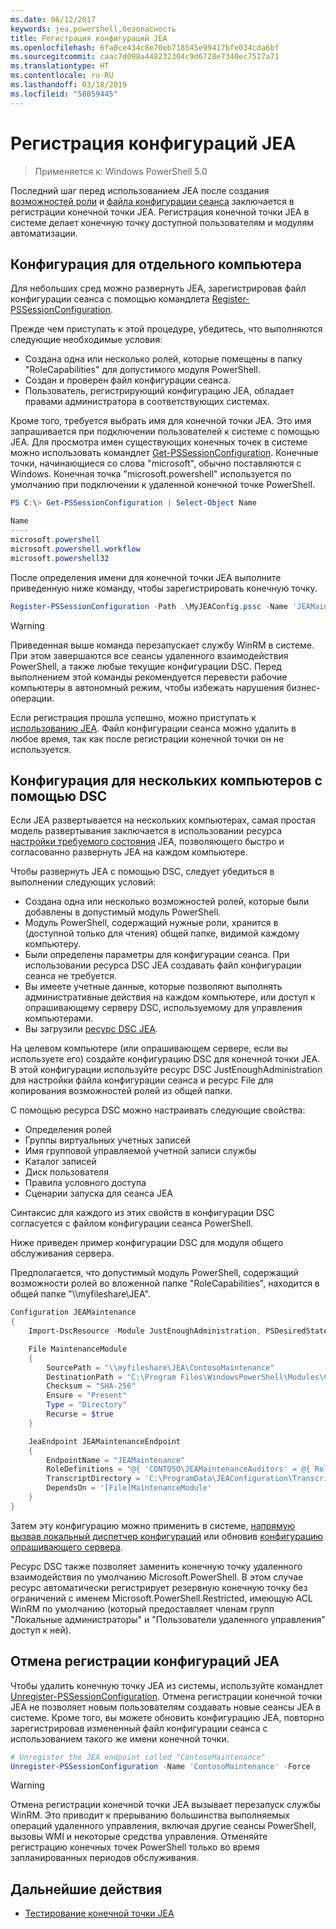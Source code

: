 ```yaml
---
ms.date: 06/12/2017
keywords: jea,powershell,безопасность
title: Регистрация конфигураций JEA
ms.openlocfilehash: 6fa0ce434c8e70eb718545e99417bfe034cda6bf
ms.sourcegitcommit: caac7d098a448232304c9d6728e7340ec7517a71
ms.translationtype: HT
ms.contentlocale: ru-RU
ms.lasthandoff: 03/18/2019
ms.locfileid: "58059445"
---
```

# <a name="registering-jea-configurations"></a>Регистрация конфигураций JEA

> Применяется к: Windows PowerShell 5.0

Последний шаг перед использованием JEA после создания [возможностей роли](role-capabilities.md) и [файла конфигурации сеанса](session-configurations.md) заключается в регистрации конечной точки JEA.
Регистрация конечной точки JEA в системе делает конечную точку доступной пользователям и модулям автоматизации.

## <a name="single-machine-configuration"></a>Конфигурация для отдельного компьютера

Для небольших сред можно развернуть JEA, зарегистрировав файл конфигурации сеанса с помощью командлета [Register-PSSessionConfiguration](https://msdn.microsoft.com/powershell/reference/5.1/microsoft.powershell.core/register-pssessionconfiguration).

Прежде чем приступать к этой процедуре, убедитесь, что выполняются следующие необходимые условия:
- Создана одна или несколько ролей, которые помещены в папку "RoleCapabilities" для допустимого модуля PowerShell.
- Создан и проверен файл конфигурации сеанса.
- Пользователь, регистрирующий конфигурацию JEA, обладает правами администратора в соответствующих системах.

Кроме того, требуется выбрать имя для конечной точки JEA.
Это имя запрашивается при подключении пользователей к системе с помощью JEA.
Для просмотра имен существующих конечных точек в системе можно использовать командлет [Get-PSSessionConfiguration](https://msdn.microsoft.com/powershell/reference/5.1/microsoft.powershell.core/get-pssessionconfiguration).
Конечные точки, начинающиеся со слова "microsoft", обычно поставляются с Windows.
Конечная точка "microsoft.powershell" используется по умолчанию при подключении к удаленной конечной точке PowerShell.

```powershell
PS C:\> Get-PSSessionConfiguration | Select-Object Name

Name
----
microsoft.powershell
microsoft.powershell.workflow
microsoft.powershell32
```

После определения имени для конечной точки JEA выполните приведенную ниже команду, чтобы зарегистрировать конечную точку.

```powershell
Register-PSSessionConfiguration -Path .\MyJEAConfig.pssc -Name 'JEAMaintenance' -Force
```

> [!WARNING]
> Приведенная выше команда перезапускает службу WinRM в системе.
> При этом завершаются все сеансы удаленного взаимодействия PowerShell, а также любые текущие конфигурации DSC.
> Перед выполнением этой команды рекомендуется перевести рабочие компьютеры в автономный режим, чтобы избежать нарушения бизнес-операции.

Если регистрация прошла успешно, можно приступать к [использованию JEA](using-jea.md).
Файл конфигурации сеанса можно удалить в любое время, так как после регистрации конечной точки он не используется.

## <a name="multi-machine-configuration-with-dsc"></a>Конфигурация для нескольких компьютеров с помощью DSC

Если JEA развертывается на нескольких компьютерах, самая простая модель развертывания заключается в использовании ресурса [настройки требуемого состояния](https://msdn.microsoft.com/powershell/dsc/overview) JEA, позволяющего быстро и согласованно развернуть JEA на каждом компьютере.

Чтобы развернуть JEA с помощью DSC, следует убедиться в выполнении следующих условий:
- Создана одна или несколько возможностей ролей, которые были добавлены в допустимый модуль PowerShell.
- Модуль PowerShell, содержащий нужные роли, хранится в (доступной только для чтения) общей папке, видимой каждому компьютеру.
- Были определены параметры для конфигурации сеанса. При использовании ресурса DSC JEA создавать файл конфигурации сеанса не требуется.
- Вы имеете учетные данные, которые позволяют выполнять административные действия на каждом компьютере, или доступ к опрашивающему серверу DSC, используемому для управления компьютерами.
- Вы загрузили [ресурс DSC JEA](https://github.com/PowerShell/JEA/tree/master/DSC%20Resource).

На целевом компьютере (или опрашивающем сервере, если вы используете его) создайте конфигурацию DSC для конечной точки JEA.
В этой конфигурации используйте ресурс DSC JustEnoughAdministration для настройки файла конфигурации сеанса и ресурс File для копирования возможностей ролей из общей папки.

С помощью ресурса DSC можно настраивать следующие свойства:
- Определения ролей
- Группы виртуальных учетных записей
- Имя групповой управляемой учетной записи службы
- Каталог записей
- Диск пользователя
- Правила условного доступа
- Сценарии запуска для сеанса JEA

Синтаксис для каждого из этих свойств в конфигурации DSC согласуется с файлом конфигурации сеанса PowerShell.

Ниже приведен пример конфигурации DSC для модуля общего обслуживания сервера.

Предполагается, что допустимый модуль PowerShell, содержащий возможности ролей во вложенной папке "RoleCapabilities", находится в общей папке "\\\\myfileshare\\JEA".


```powershell
Configuration JEAMaintenance
{
    Import-DscResource -Module JustEnoughAdministration, PSDesiredStateConfiguration

    File MaintenanceModule
    {
        SourcePath = "\\myfileshare\JEA\ContosoMaintenance"
        DestinationPath = "C:\Program Files\WindowsPowerShell\Modules\ContosoMaintenance"
        Checksum = "SHA-256"
        Ensure = "Present"
        Type = "Directory"
        Recurse = $true
    }

    JeaEndpoint JEAMaintenanceEndpoint
    {
        EndpointName = "JEAMaintenance"
        RoleDefinitions = "@{ 'CONTOSO\JEAMaintenanceAuditors' = @{ RoleCapabilities = 'GeneralServerMaintenance-Audit' }; 'CONTOSO\JEAMaintenanceAdmins' = @{ RoleCapabilities = 'GeneralServerMaintenance-Audit', 'GeneralServerMaintenance-Admin' } }"
        TranscriptDirectory = 'C:\ProgramData\JEAConfiguration\Transcripts'
        DependsOn = '[File]MaintenanceModule'
    }
}
```

Затем эту конфигурацию можно применить в системе, [напрямую вызвав локальный диспетчер конфигураций](https://msdn.microsoft.com/powershell/dsc/metaconfig) или обновив [конфигурацию опрашивающего сервера](https://msdn.microsoft.com/powershell/dsc/pullserver).

Ресурс DSC также позволяет заменить конечную точку удаленного взаимодействия по умолчанию Microsoft.PowerShell.
В этом случае ресурс автоматически регистрирует резервную конечную точку без ограничений с именем Microsoft.PowerShell.Restricted, имеющую ACL WinRM по умолчанию (который предоставляет членам групп "Локальные администраторы" и "Пользователи удаленного управления" доступ к ней).

## <a name="unregistering-jea-configurations"></a>Отмена регистрации конфигураций JEA

Чтобы удалить конечную точку JEA из системы, используйте командлет [Unregister-PSSessionConfiguration](https://msdn.microsoft.com/powershell/reference/5.1/microsoft.powershell.core/Unregister-PSSessionConfiguration).
Отмена регистрации конечной точки JEA не позволяет новым пользователям создавать новые сеансы JEA в системе.
Кроме того, вы можете обновить конфигурацию JEA, повторно зарегистрировав измененный файл конфигурации сеанса с использованием такого же имени конечной точки.

```powershell
# Unregister the JEA endpoint called "ContosoMaintenance"
Unregister-PSSessionConfiguration -Name 'ContosoMaintenance' -Force
```

> [!WARNING]
> Отмена регистрации конечной точки JEA вызывает перезапуск службы WinRM.
> Это приводит к прерыванию большинства выполняемых операций удаленного управления, включая другие сеансы PowerShell, вызовы WMI и некоторые средства управления.
> Отменяйте регистрацию конечных точек PowerShell только во время запланированных периодов обслуживания.

## <a name="next-steps"></a>Дальнейшие действия

- [Тестирование конечной точки JEA](using-jea.md)
